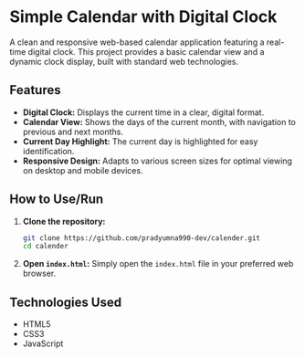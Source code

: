 # Simple Calendar with Digital Clock

A clean and responsive web-based calendar application featuring a real-time digital clock. This project provides a basic calendar view and a dynamic clock display, built with standard web technologies.

## Features

- **Digital Clock:** Displays the current time in a clear, digital format.
- **Calendar View:** Shows the days of the current month, with navigation to previous and next months.
- **Current Day Highlight:** The current day is highlighted for easy identification.
- **Responsive Design:** Adapts to various screen sizes for optimal viewing on desktop and mobile devices.

## How to Use/Run

1.  **Clone the repository:**
    ```bash
    git clone https://github.com/pradyumna990-dev/calender.git
    cd calender
    ```
2.  **Open `index.html`:** Simply open the `index.html` file in your preferred web browser.

## Technologies Used

- HTML5
- CSS3
- JavaScript
